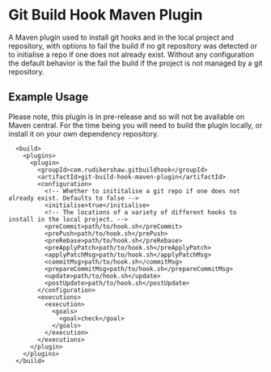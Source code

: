 # Git Build Hook Maven Plugin
A Maven plugin used to install git hooks and in the local project and repository, with options to fail the build if no git repository was detected or to initialise a repo if one does not already exist. Without any configuration the default behavior is the fail the build if the project is not managed by a git repository.

## Example Usage

Please note, this plugin is in pre-release and so will not be available on Maven central. For the time being you will need to build the plugin locally, or install it on your own dependency repository.

```$xml
  <build>
    <plugins>
      <plugin>
        <groupId>com.rudikershaw.gitbuildhook</groupId>
        <artifactId>git-build-hook-maven-plugin</artifactId>
        <configuration>
          <!-- Whether to inititalise a git repo if one does not already exist. Defaults to false -->
          <initialise>true</initialise>
          <!-- The locations of a variety of different hooks to install in the local project. -->
          <preCommit>path/to/hook.sh</preCommit>
          <prePush>path/to/hook.sh</prePush>
          <preRebase>path/to/hook.sh</preRebase>
          <preApplyPatch>path/to/hook.sh</preApplyPatch>
          <applyPatchMsg>path/to/hook.sh</applyPatchMsg>
          <commitMsg>path/to/hook.sh</commitMsg>
          <prepareCommitMsg>path/to/hook.sh</prepareCommitMsg>
          <update>path/to/hook.sh</update>
          <postUpdate>path/to/hook.sh</postUpdate>
        </configuration>
        <executions>
          <execution>
            <goals>
              <goal>check</goal>
            </goals>
          </execution>
        </executions>
      </plugin>
    </plugins>
  </build>
```

